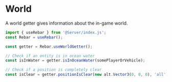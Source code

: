 # World

A world getter gives information about the in-game world.

```ts
import { useRebar } from '@Server/index.js';
const Rebar = useRebar();

const getter = Rebar.useWorldGetter();

// Check if an entity is in ocean water
const isInWater = getter.isInOceanWater(somePlayerOrVehicle);

// Check if a position is completely clear
const isClear = getter.positionIsClear(new alt.Vector3(0, 0, 0), 'all');
```
